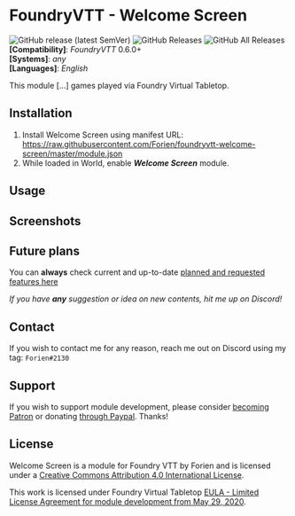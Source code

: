 # FoundryVTT - Welcome Screen
![GitHub release (latest SemVer)](https://img.shields.io/github/v/release/forien/foundryvtt-welcome-screen?style=for-the-badge) 
![GitHub Releases](https://img.shields.io/github/downloads/Forien/foundryvtt-welcome-screen/latest/total?style=for-the-badge) 
![GitHub All Releases](https://img.shields.io/github/downloads/Forien/foundryvtt-welcome-screen/total?style=for-the-badge&label=Downloads+total)  
**[Compatibility]**: *FoundryVTT* 0.6.0+  
**[Systems]**: *any*  
**[Languages]**: *English*  

This module [...] games played via Foundry Virtual Tabletop.

## Installation

1. Install Welcome Screen using manifest URL: https://raw.githubusercontent.com/Forien/foundryvtt-welcome-screen/master/module.json
2. While loaded in World, enable **_Welcome Screen_** module.

## Usage

## Screenshots 

## Future plans

You can **always** check current and up-to-date [planned and requested features here](https://github.com/Forien/foundryvtt-welcome-screen/issues?q=is%3Aopen+is%3Aissue+label%3Aenhancement)

*If you have **any** suggestion or idea on new contents, hit me up on Discord!*

## Contact

If you wish to contact me for any reason, reach me out on Discord using my tag: `Forien#2130`

## Support

If you wish to support module development, please consider [becoming Patron](https://www.patreon.com/foundryworkshop) or donating [through Paypal](https://www.paypal.com/cgi-bin/webscr?cmd=_s-xclick&hosted_button_id=6P2RRX7HVEMV2&source=url). Thanks!

## License

Welcome Screen is a module for Foundry VTT by Forien and is licensed under a [Creative Commons Attribution 4.0 International License](http://creativecommons.org/licenses/by/4.0/).

This work is licensed under Foundry Virtual Tabletop [EULA - Limited License Agreement for module development from May 29, 2020](https://foundryvtt.com/article/license/).
